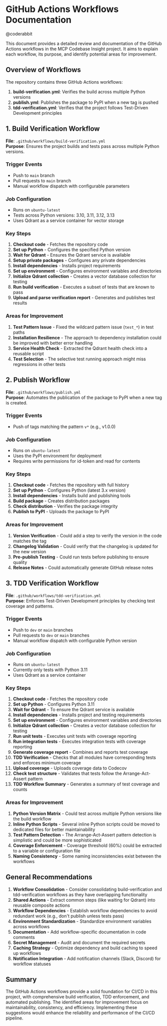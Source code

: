 # GitHub Actions Workflows Documentation

@coderabbit 

This document provides a detailed review and documentation of the GitHub Actions workflows in the MCP Codebase Insight project. It aims to explain each workflow, its purpose, and identify potential areas for improvement.

## Overview of Workflows

The repository contains three GitHub Actions workflows:

1. **build-verification.yml**: Verifies the build across multiple Python versions
2. **publish.yml**: Publishes the package to PyPI when a new tag is pushed
3. **tdd-verification.yml**: Verifies that the project follows Test-Driven Development principles

## 1. Build Verification Workflow

**File**: `.github/workflows/build-verification.yml`  
**Purpose**: Ensures the project builds and tests pass across multiple Python versions.

### Trigger Events
- Push to `main` branch
- Pull requests to `main` branch
- Manual workflow dispatch with configurable parameters

### Job Configuration
- Runs on `ubuntu-latest`
- Tests across Python versions: 3.10, 3.11, 3.12, 3.13
- Uses Qdrant as a service container for vector storage

### Key Steps
1. **Checkout code** - Fetches the repository code
2. **Set up Python** - Configures the specified Python version
3. **Wait for Qdrant** - Ensures the Qdrant service is available
4. **Setup private packages** - Configures any private dependencies
5. **Install dependencies** - Installs project requirements
6. **Set up environment** - Configures environment variables and directories
7. **Initialize Qdrant collection** - Creates a vector database collection for testing
8. **Run build verification** - Executes a subset of tests that are known to pass
9. **Upload and parse verification report** - Generates and publishes test results

### Areas for Improvement
1. **Test Pattern Issue** - Fixed the wildcard pattern issue (`test_*`) in test paths
2. **Installation Resilience** - The approach to dependency installation could be improved with better error handling
3. **Service Health Check** - Extracted the Qdrant health check into a reusable script
4. **Test Selection** - The selective test running approach might miss regressions in other tests

## 2. Publish Workflow

**File**: `.github/workflows/publish.yml`  
**Purpose**: Automates the publication of the package to PyPI when a new tag is created.

### Trigger Events
- Push of tags matching the pattern `v*` (e.g., v1.0.0)

### Job Configuration
- Runs on `ubuntu-latest`
- Uses the PyPI environment for deployment
- Requires write permissions for id-token and read for contents

### Key Steps
1. **Checkout code** - Fetches the repository with full history
2. **Set up Python** - Configures Python (latest 3.x version)
3. **Install dependencies** - Installs build and publishing tools
4. **Build package** - Creates distribution packages
5. **Check distribution** - Verifies the package integrity
6. **Publish to PyPI** - Uploads the package to PyPI

### Areas for Improvement
1. **Version Verification** - Could add a step to verify the version in the code matches the tag
2. **Changelog Validation** - Could verify that the changelog is updated for the new version
3. **Pre-publish Testing** - Could run tests before publishing to ensure quality
4. **Release Notes** - Could automatically generate GitHub release notes

## 3. TDD Verification Workflow

**File**: `.github/workflows/tdd-verification.yml`  
**Purpose**: Enforces Test-Driven Development principles by checking test coverage and patterns.

### Trigger Events
- Push to `dev` or `main` branches
- Pull requests to `dev` or `main` branches
- Manual workflow dispatch with configurable Python version

### Job Configuration
- Runs on `ubuntu-latest`
- Currently only tests with Python 3.11
- Uses Qdrant as a service container

### Key Steps
1. **Checkout code** - Fetches the repository code
2. **Set up Python** - Configures Python 3.11
3. **Wait for Qdrant** - To ensure the Qdrant service is available
4. **Install dependencies** - Installs project and testing requirements
5. **Set up environment** - Configures environment variables and directories
6. **Initialize Qdrant collection** - Creates a vector database collection for testing
7. **Run unit tests** - Executes unit tests with coverage reporting
8. **Run integration tests** - Executes integration tests with coverage reporting
9. **Generate coverage report** - Combines and reports test coverage
10. **TDD Verification** - Checks that all modules have corresponding tests and enforces minimum coverage
11. **Upload coverage** - Uploads coverage data to Codecov
12. **Check test structure** - Validates that tests follow the Arrange-Act-Assert pattern
13. **TDD Workflow Summary** - Generates a summary of test coverage and counts

### Areas for Improvement
1. **Python Version Matrix** - Could test across multiple Python versions like the build workflow
2. **Inline Python Scripts** - Several inline Python scripts could be moved to dedicated files for better maintainability
3. **Test Pattern Detection** - The Arrange-Act-Assert pattern detection is simplistic and could be more sophisticated
4. **Coverage Enforcement** - Coverage threshold (60%) could be extracted to a variable or configuration file
5. **Naming Consistency** - Some naming inconsistencies exist between the workflows

## General Recommendations

1. **Workflow Consolidation** - Consider consolidating build-verification and tdd-verification workflows as they have overlapping functionality
2. **Shared Actions** - Extract common steps (like waiting for Qdrant) into reusable composite actions
3. **Workflow Dependencies** - Establish workflow dependencies to avoid redundant work (e.g., don't publish unless tests pass)
4. **Environment Standardization** - Standardize environment variables across workflows
5. **Documentation** - Add workflow-specific documentation in code comments
6. **Secret Management** - Audit and document the required secrets
7. **Caching Strategy** - Optimize dependency and build caching to speed up workflows
8. **Notification Integration** - Add notification channels (Slack, Discord) for workflow statuses

## Summary

The GitHub Actions workflows provide a solid foundation for CI/CD in this project, with comprehensive build verification, TDD enforcement, and automated publishing. The identified areas for improvement focus on maintainability, consistency, and efficiency. Implementing these suggestions would enhance the reliability and performance of the CI/CD pipeline. 